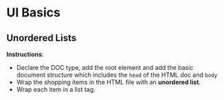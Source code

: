 # UI Basics 

## Unordered Lists

**Instructions**:

* Declare the DOC type, add the root element and add the basic document structure which includes the `head` of the HTML doc and `body`
* Wrap the shopping items in the HTML file with an **unordered list**.
* Wrap each item in a list tag. 